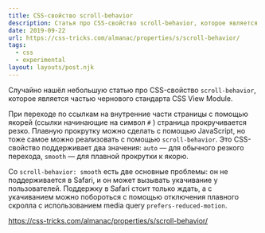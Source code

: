 ```yaml
---
title: CSS-свойство scroll-behavior
description: Статья про CSS-свойство scroll-behavior, которое является частью чернового стандарта CSS View Module
date: 2019-09-22
url: https://css-tricks.com/almanac/properties/s/scroll-behavior/
tags:
  - css
  - experimental
layout: layouts/post.njk
---
```

Случайно нашёл небольшую статью про CSS-свойство `scroll-behavior`, которое является частью чернового стандарта CSS View Module.

При переходе по ссылкам на внутренние части страницы с помощью якорей (ссылки начинающие на символ `#` ) страница прокручивается резко. Плавную прокрутку можно сделать с помощью JavaScript, но тоже самое можно реализовать с помощью `scroll-behavior`. Это CSS-свойство поддерживает два значения: `auto` — для обычного резкого перехода, `smooth` — для плавной прокрутки к якорю.

Со `scroll-behavior: smooth` есть две основные проблемы: он не поддерживается в Safari, и он может вызывать укачивание у пользователей. Поддержку в Safari стоит только ждать, а с укачиванием можно побороться с помощью отключения плавного скролла с использованием media query `prefers-reduced-motion`.

https://css-tricks.com/almanac/properties/s/scroll-behavior/
